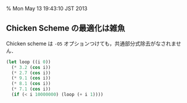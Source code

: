 % Mon May 13 19:43:10 JST 2013

## Chicken Scheme の最適化は雑魚

Chicken scheme は `-O5` オプションつけても，共通部分式除去がなされません．

```scheme
(let loop ((i 0))
  (* 3.2 (cos i))
  (* 2.7 (cos i))
  (* 9.1 (cos i))
  (* 8.1 (cos i))
  (* 7.1 (cos i))
  (if (< i 10000000) (loop (+ i 1))))
```
